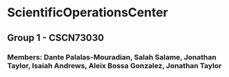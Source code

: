 # ScientificOperationsCenter
## Group 1 - CSCN73030
### Members: Dante Palalas-Mouradian, Salah Salame, Jonathan Taylor, Isaiah Andrews, Aleix Bossa Gonzalez, Jonathan Taylor
